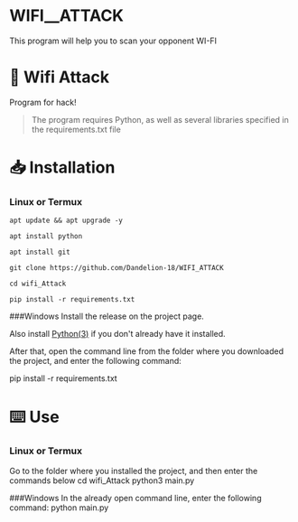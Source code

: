 # WIFI__ATTACK
This program will help you to scan your opponent WI-FI
# 🔎 Wifi Attack

Program for hack!
> The program requires Python, as well as several libraries specified in the requirements.txt file
# 📥 Installation
### Linux or Termux
```
apt update && apt upgrade -y

apt install python

apt install git

git clone https://github.com/Dandelion-18/WIFI_ATTACK

cd wifi_Attack

pip install -r requirements.txt
```

###Windows
Install the release on the project page.

Also install [Python(3)](https://www.python.org/downloads/) if you don't already have it installed.

After that, open the command line from the folder where you downloaded the project, and enter the following command:

pip install -r requirements.txt

# ⌨️ Use
### Linux or Termux
Go to the folder where you installed the project, and then enter the commands below
cd wifi_Attack
python3 main.py

###Windows
In the already open command line, enter the following command:
python main.py
